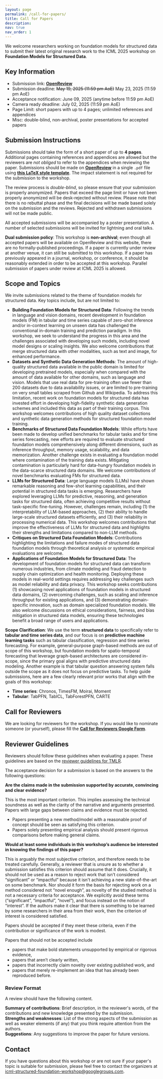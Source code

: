 ```yaml
---
layout: page
permalink: /call-for-papers/
title: Call for Papers
description:
nav: true
nav_order: 1
---
```


We welcome researchers working on foundation models for structured data to submit their latest original research work to the ICML 2025 workshop on **Foundation Models for Structured Data**.

## Key Information

- Submission link: **[OpenReview](https://openreview.net/group?id=ICML.cc/2025/Workshop/FMSD)**
- Submission deadline: ~~May 19, 2025 (11:59 pm AoE)~~ May 23, 2025 (11:59 pm AoE)
- Acceptance notification: June 09, 2025 (anytime before 11:59 pm AoE)
- Camera ready deadline: July 02, 2025 (11:59 pm AoE)
- Page Limit: short papers with up to 4 pages; unlimited references and appendices
- Misc: double-blind, non-archival, poster presentations for accepted papers

## Submission Instructions

Submissions should take the form of a short paper of up to **4 pages**. Additional pages containing references and appendices are allowed but the reviewers are _not obliged_ to refer to the appendices when reviewing the paper. Submissions should be made on **[OpenReview](https://openreview.net/group?id=ICML.cc/2025/Workshop/FMSD)** in a single `.pdf` file using **[this LaTeX style template](https://www.overleaf.com/latex/templates/icml2025-template/dhxrkcgkvnkt)**. The impact statement is not required for the submission to the workshop.

The review process is _double-blind_, so please ensure that your submission is properly anonymized. Papers that exceed the page limit or have not been properly anonymized will be desk-rejected without review. Please note that there is no rebuttal phase and the final decisions will be made based solely on the submission and the reviews. Rejected and withdrawn submissions will not be made public.

All accepted submissions will be accompanied by a poster presentation. A number of selected submissions will be invited for lightning and oral talks. 

**Dual submission policy**: This workshop is **non-archival**; even though all accepted papers will be available on OpenReview and this website, there are no formally-published proceedings. If a paper is currently under review at another venue, it can still be submitted to this workshop. If a paper has previously appeared in a journal, workshop, or conference, it should be reasonably extended in order to be accepted at this workshop. Parallel submission of papers under review at ICML 2025 is allowed.

## Scope and Topics

We invite submissions related to the theme of foundation models for structured data. Key topics include, but are not limited to:

- **Building Foundation Models for Structured Data**: Following the trends in language and vision domains, recent development in foundation models (FM) in tabular and time series capable of zero-shot inference and/or in-context learning on unseen data has challenged the conventional in-domain training and prediction paradigm. In this workshop, we seek to understand the progress in this area and the challenges associated with developing such models, including novel model designs or scaling insights. We also welcome contributions that merge structured data with other modalities, such as text and image, for enhanced performance.
- **Datasets and Synthetic Data Generation Methods**: The amount of high-quality structured data available in the public domain is limited for developing pretrained models, especially when compared with the amount of data available for other domains, such as language and vision. Models that use real data for pre-training often use fewer than 200 datasets due to data availability issues, or are limited to pre-training on very small tables scraped from Github and Wikipedia. To address this limitation, recent work on foundation models for structured data has invested effort in developing high-fidelity synthetic data generation schemes and included this data as part of their training corpus. This workshop welcomes contributions of high quality dataset collections and synthetic data generation methods for structured foundation model training.
- **Benchmarks of Structured Data Foundation Models**: While efforts have been made to develop unified benchmarks for tabular tasks and for time series forecasting, new efforts are required to evaluate structured foundation models comprehensively along different dimensions, such as inference throughput, memory usage, scalability, and data memorization. Another challenge exists in evaluating a foundation model where contamination of the training data exists. Mitigating contamination is particularly hard for data-hungry foundation models in the data-scarce structured data domains. We welcome contributions of novel benchmarks evaluating FMs for structured data.
- **LLMs for Structured Data**: Large language models (LLMs) have shown remarkable reasoning and few-shot learning capabilities, and their potential in structured data tasks is emerging. Researchers have explored leveraging LLMs for predictive, reasoning, and generation tasks for structured data, often achieving competitive results without task-specific fine-tuning. However, challenges remain, including (1) the interpretability of LLM-based approaches, (2) their ability to handle large-scale structured datasets efficiently, and (3) their reliability in processing numerical data. This workshop welcomes contributions that improve the effectiveness of LLMs for structured data and highlights their strengths and limitations compared to non-LLM methods.
- **Critiques on Structured Data Foundation Models**: Contributions highlighting the limitations and failure modes of structured data foundation models through theoretical analysis or systematic empirical evaluations are welcome.
- **Applications of Foundation Models for Structured Data**: The development of foundation models for structured data can transform numerous industries, from climate modeling and fraud detection to supply chain optimization and health monitoring. Deploying these models in real-world settings requires addressing key challenges such as model reliability and data privacy. This workshop seeks contributions (1) showcasing novel applications of foundation models in structured data domains, (2) overcoming challenges, such as scaling and inference throughput for existing applications, and (3) demonstrating domain-specific innovation, such as domain specialized foundation models. We also welcome discussions on ethical considerations, fairness, and bias mitigation in structured data models, ensuring these technologies benefit a broad range of users and applications.

**Scope Clarification**: We use the term **structured data** to specifically refer to **tabular and time series data**, and our focus is on **predictive machine learning tasks** such as tabular classification, regression and time series forecasting. For example, general-purpose graph-based methods are out of scope of this workshop, but foundation models for spatio-temporal forecasting that leverage graph-based architectures are considered in-scope, since the primary goal aligns with predictive structured data modeling. Another example is that tabular question answering system falls outside the scope as it does not focus on predictive tasks. To help guide submissions, here are a few clearly relevant prior works that align with the goals of this workshop: 
- **Time series**: Chronos, TimesFM, Moirai, Moment
- **Tabular**: TabPFN, TabICL, TabForestPFN, CARTE

## Call for Reviewers

We are looking for reviewers for the workshop. If you would like to nominate someone (or yourself), please fill the **[Call for Reviewers Google Form](https://docs.google.com/forms/d/e/1FAIpQLSe1pjelLNsrdS6Q18bg2ZH6zTbMOX5AZSqcn-0a3ITVEu95xA/viewform?usp=sharing)**.

## Reviewer Guidelines

Reviewers should follow these guidelines when evaluating a paper. These guidelines are based on the [reviewer guidelines for TMLR](https://jmlr.org/tmlr/acceptance-criteria.html). 

The acceptance decision for a submission is based on the answers to the following questions:

**Are the claims made in the submission supported by accurate, convincing and clear evidence?**   

This is the most important criterion. This implies assessing the technical soundness as well as the clarity of the narrative and arguments presented. Papers with large gaps between claims and evidence must be rejected. 

- Papers presenting a new method/model with a reasonable proof of concept should be seen as satisfying this criterion. 
- Papers solely presenting empirical analysis should present rigorous comparisons before making general claims. 

**Would at least some individuals in this workshop’s audience be interested in knowing the findings of this paper?**    

This is arguably the most subjective criterion, and therefore needs to be treated carefully. Generally, a reviewer that is unsure as to whether a submission satisfies this criterion should assume that it does. Crucially, it should not be used as a reason to reject work that isn't considered “significant” or “impactful” because it isn't achieving a new state-of-the-art on some benchmark. Nor should it form the basis for rejecting work on a method considered not “novel enough”, as novelty of the studied method is not a necessary criteria for acceptance. We explicitly avoid these terms (“significant”, “impactful”, “novel”), and focus instead on the notion of “interest”. If the authors make it clear that there is something to be learned by some researchers in their area from their work, then the criterion of interest is considered satisfied.

Papers should be accepted if they meet these criteria, even if the contribution or significance of the work is modest. 

Papers that should not be accepted include 
- papers that make bold statements unsupported by empirical or rigorous evidence,
- papers that aren’t clearly written,
- papers that incorrectly claim novelty over existing published work, and
- papers that merely re-implement an idea that has already been reproduced before.

### Review Format

A review should have the following content.

**Summary of contributions**: Brief description, in the reviewer's words, of the contributions and new knowledge presented by the submission.      
**Strengths and weaknesses**: List of the strong aspects of the submission as well as weaker elements (if any) that you think require attention from the authors.     
**Suggestions**: Any suggestions to improve the paper for future versions.

## Contact

If you have questions about this workshop or are not sure if your paper's topic is suitable for submission, please feel free to contact the organizers at [icml-structured-foundation-workshop@googlegroups.com](mailto:icml-structured-foundation-workshop@googlegroups.com).

